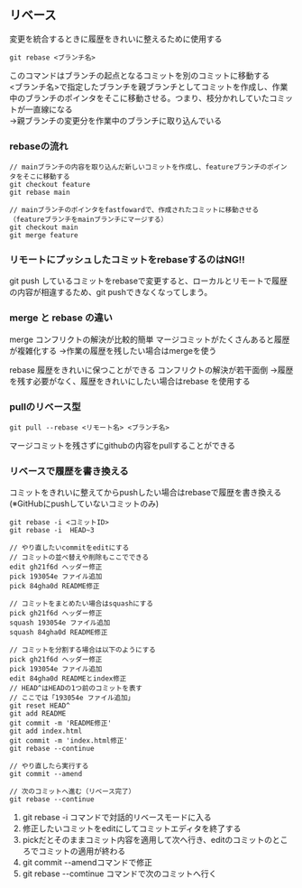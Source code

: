 ## リベース
変更を統合するときに履歴をきれいに整えるために使用する

```
git rebase <ブランチ名>
```

このコマンドはブランチの起点となるコミットを別のコミットに移動する<br>
<ブランチ名>で指定したブランチを親ブランチとしてコミットを作成し、作業中のブランチのポインタをそこに移動させる。つまり、枝分かれしていたコミットが一直線になる<br>
→親ブランチの変更分を作業中のブランチに取り込んでいる

### rebaseの流れ
```
// mainブランチの内容を取り込んだ新しいコミットを作成し、featureブランチのポインタをそこに移動する
git checkout feature
git rebase main

// mainブランチのポインタをfastfowardで、作成されたコミットに移動させる（featureブランチをmainブランチにマージする）
git checkout main
git merge feature
```

### リモートにプッシュしたコミットをrebaseするのはNG!!
git push しているコミットをrebaseで変更すると、ローカルとリモートで履歴の内容が相違するため、git pushできなくなってしまう。

### merge と rebase の違い
merge
コンフリクトの解決が比較的簡単
マージコミットがたくさんあると履歴が複雑化する
→作業の履歴を残したい場合はmergeを使う

rebase
履歴をきれいに保つことができる
コンフリクトの解決が若干面倒
→履歴を残す必要がなく、履歴をきれいにしたい場合はrebase を使用する

### pullのリベース型
```
git pull --rebase <リモート名> <ブランチ名>
```

マージコミットを残さずにgithubの内容をpullすることができる

### リベースで履歴を書き換える
コミットをきれいに整えてからpushしたい場合はrebaseで履歴を書き換える(※GitHubにpushしていないコミットのみ)
```
git rebase -i <コミットID>
git rebase -i  HEAD~3

// やり直したいcommitをeditにする
// コミットの並べ替えや削除もここでできる
edit gh21f6d ヘッダー修正
pick 193054e ファイル追加
pick 84gha0d README修正

// コミットをまとめたい場合はsquashにする
pick gh21f6d ヘッダー修正
squash 193054e ファイル追加
squash 84gha0d README修正

// コミットを分割する場合は以下のようにする
pick gh21f6d ヘッダー修正
pick 193054e ファイル追加
edit 84gha0d READMEとindex修正
// HEAD^はHEADの1つ前のコミットを表す
// ここでは「193054e ファイル追加」
git reset HEAD^
git add README
git commit -m 'README修正'
git add index.html
git commit -m 'index.html修正'
git rebase --continue

// やり直したら実行する
git commit --amend

// 次のコミットへ進む（リベース完了）
git rebase --continue
```

1. git rebase -i コマンドで対話的リベースモードに入る
2. 修正したいコミットをeditにしてコミットエディタを終了する
3. pickだとそのままコミット内容を適用して次へ行き、editのコミットのところでコミットの適用が終わる
4. git commit --amendコマンドで修正
5. git rebase --comtinue コマンドで次のコミットへ行く
